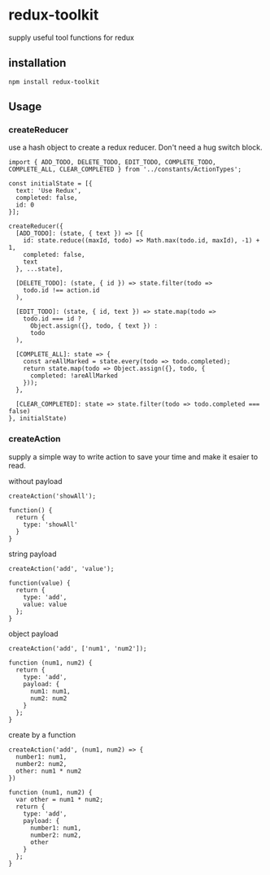 # redux-toolkit

supply useful tool functions for redux

## installation

`npm install redux-toolkit`

## Usage

### createReducer

use a hash object to create a redux reducer. Don't need a hug switch block.

```
import { ADD_TODO, DELETE_TODO, EDIT_TODO, COMPLETE_TODO, COMPLETE_ALL, CLEAR_COMPLETED } from '../constants/ActionTypes';

const initialState = [{
  text: 'Use Redux',
  completed: false,
  id: 0
}];

createReducer({
  [ADD_TODO]: (state, { text }) => [{
    id: state.reduce((maxId, todo) => Math.max(todo.id, maxId), -1) + 1,
    completed: false,
    text
  }, ...state],

  [DELETE_TODO]: (state, { id }) => state.filter(todo =>
    todo.id !== action.id
  ),

  [EDIT_TODO]: (state, { id, text }) => state.map(todo =>
    todo.id === id ?
      Object.assign({}, todo, { text }) :
      todo
  ),

  [COMPLETE_ALL]: state => {
    const areAllMarked = state.every(todo => todo.completed);
    return state.map(todo => Object.assign({}, todo, {
      completed: !areAllMarked
    }));
  },

  [CLEAR_COMPLETED]: state => state.filter(todo => todo.completed === false)
}, initialState)
```

### createAction

supply a simple way to write action to save your time and make it esaier to read.

without payload

```
createAction('showAll');

function() {
  return {
    type: 'showAll'
  }
}
```

string payload

```
createAction('add', 'value');

function(value) {
  return {
    type: 'add',
    value: value
  };
}
```

object payload

```
createAction('add', ['num1', 'num2']);

function (num1, num2) {
  return {
    type: 'add',
    payload: {
      num1: num1,
      num2: num2  
    }
  };
}
```

create by a function

```
createAction('add', (num1, num2) => {
  number1: num1,
  number2: num2,
  other: num1 * num2
})

function (num1, num2) {
  var other = num1 * num2;
  return {
    type: 'add',
    payload: {
      number1: num1,
      number2: num2,
      other
    }
  };
}
```
